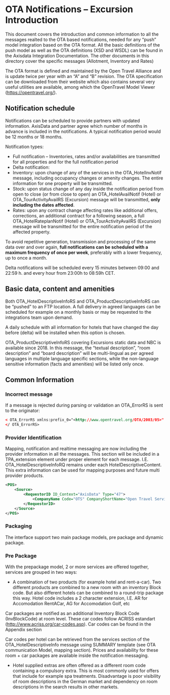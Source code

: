 # OTA Notifications – Excursion Introduction

This document covers the introduction and common information to all the messages realted to the OTA based notifications, needed for any “push” model integration based on the OTA format. All the basic definitions of the push model as well as the OTA definitions (XSD and WSDL) can be found in the Axisdata Integration Documentation. The other documents in this directory cover the specific messages (Allotment, Inventory and Rates)

The OTA format is defined and maintained by the Open Travel Alliance and is update twice per year with an “A” and “B” revision. The OTA specification can be downloaded from their website which also contains several very useful utilities are available, among which the OpenTravel Model Viewer (<https://opentravel.org/>).

## Notification schedule

Notifications can be scheduled to provide partners with updated information. AxisData and partner agree which number of months in advance is included in the notifications. A typical notification period would be 12 months or 18 months.

Notification types:

- Full notification – Inventories, rates and/or availabilities are transmitted for all properties and for the full notification period
- Delta notification:
- Inventory: upon change of any of the services in the OTA_HotelInvNotif message, including occupancy changes or amenity changes. The entire information for one property will be transmitted.
- Stock: upon status change of any day inside the notification period from open to close (or from close to open) an OTA_HotelAvailNotif (Hotel) or OTA_TourActivityAvailRS (Excursion) message will be transmitted, **only including the dates affected**.
- Rates: upon any contract change affecting rates like additional offers, corrections, an additional contract for a following season, a full OTA_HotelRateplanNotif (Hotel) or OTA_TourActivityAvailRS (Excursion) message will be transmitted for the entire notification period of the affected property.

To avoid repetitive generation, transmission and processing of the same data over and over again, **full notifications can be scheduled with a maximum frequency of once per week**, preferably with a lower frequency, up to once a month.

Delta notifications will be scheduled every 15 minutes between 09:00 and 22:59 h. and every hour from 23:00h to 08:59h CET.

## Basic data, content and amenities

Both OTA_HotelDescriptiveInfoRS and OTA_ProductDescriptiveInfoRS can be “pushed” to an FTP location. A full delivery in agreed languages can be scheduled for example on a monthly basis or may be requested to the integrations team upon demand.

A daily schedule with all information for hotels that have changed the day before (delta) will be installed when this option is chosen.

OTA_ProductDescriptiveInfoRS covering Excursions static data and NBC is available since 2018. In this message, the “textual description”, “room description” and “board description” will be multi-lingual as per agreed languages in multiple language specific sections, while the non-language sensitive information (facts and amenities) will be listed only once.

## Common Information

### Incorrect message

If a message is rejected during parsing or validation an OTA_ErrorRS is sent to the originator:
```xml
< OTA_ErrorRS xmlns:prefix_0="<http://www.opentravel.org/OTA/2003/05>" xmlns:xsi="<http://www.w3.org/2001/XMLSchema-instance>" ErrorCode="Unknown" ErrorMessage="Internal error" Version="0">
</ OTA_ErrorRS>
```

### Provider Identification

Mapping, notification and realtime messaging are now including the provider information in all the messages. This section will be included in a TPA_extension element under proper element for each message. I.E. OTA_HotelDescriptiveInfoRQ remains under each HotelDescriptiveContent. This extra information can be used for mapping purposes and future multi provider products.
```xml
<POS>
    <Source>
        <RequestorID ID_Context="AxisData" Type="47">
            <CompanyName Code="OTS" CompanyShortName="Open Travel Service AG"/>
        </RequestorID>
    </Source>
</POS>
```
### Packaging

The interface support two main package models, pre package and dynamic package.

### Pre Package

With the prepackage model, 2 or more services are offered together, services are grouped in two ways:

- A combination of two products (for example hotel and rent-a-car). Two different products are combined to a new room with an inventory Block code. But also different hotels can be combined to a round-trip package this way. Hotel code includes a 2 character extension, I.E. AR for Accomodation RentACar, AG for Accomodation Golf, etc

Car packages are notified as an additional Inventory Block Code (InvBlockCode) at room level. These car codes follow ACRISS estandart (<http://www.acriss.org/car-codes.asp>). Car codes can be found in the Appendix section

Car codes per hotel can be retrieved from the services section of the OTA_HotelDescriptiveInfo message using SUMMARY template (see OTA communication Model, mapping section). Prices and availability for these room + car packages are available inside the notification messaging.

- Hotel supplied extras are often offered as a different room code containing a compulsory extra. This is most commonly used for offers that include for example spa treatments. Disadvantage is poor visibility of room descriptions in the German market and dependency on room descriptions in the search results in other markets.